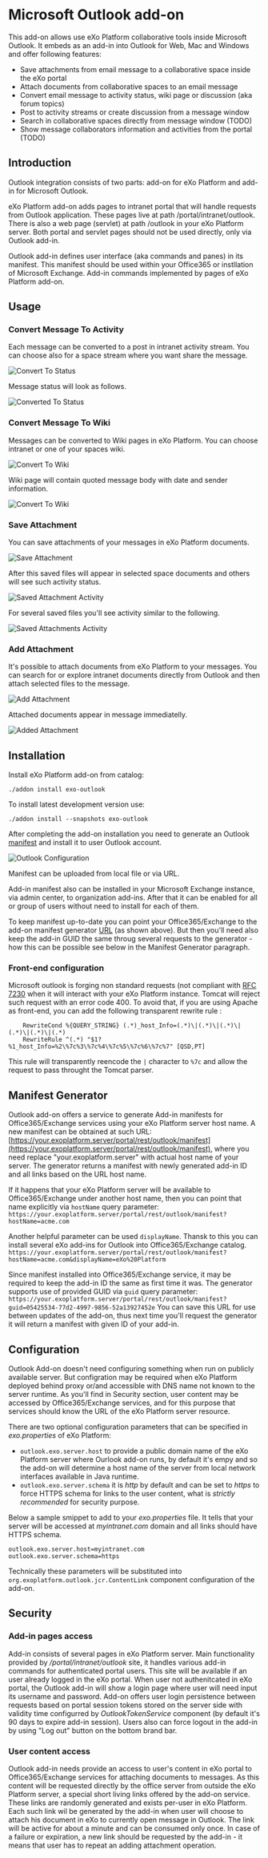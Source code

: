 # Microsoft Outlook add-on

This add-on allows use eXo Platform collaborative tools inside Microsoft Outlook. It embeds as an add-in into Outlook for Web, Mac and Windows and offer following features:
* Save attachments from email message to a collaborative space inside the eXo portal
* Attach documents from collaborative spaces to an email message
* Convert email message to activity status, wiki page or discussion (aka forum topics) 
* Post to activity streams or create discussion from a message window
* Search in collaborative spaces directly from message window (TODO)
* Show message collaborators information and activities from the portal (TODO)

## Introduction

Outlook integration consists of two parts: add-on for eXo Platform and add-in for Microsoft Outlook.

eXo Platform add-on adds pages to intranet portal that will handle requests from Outlook application. These pages live at path /portal/intranet/outlook. There is also a web page (servlet) at path /outlook in your eXo Platform server. Both portal and servlet pages should not be used directly, only via Outlook add-in.

Outlook add-in defines user interface (aka commands and panes) in its manifest. This manifest should be used within your Office365 or instllation of Microsoft Exchange. Add-in commands implemented by pages of eXo Platform add-on.

## Usage

### Convert Message To Activity

Each message can be converted to a post in intranet activity stream. You can choose also for a space stream where you want share the message.

![Convert To Status](https://raw.github.com/exo-addons/outlook/master/documentation/images/convert_to_status.png)

Message status will look as follows.

![Converted To Status](https://raw.github.com/exo-addons/outlook/master/documentation/images/converted_to_status.png)

### Convert Message To Wiki

Messages can be converted to Wiki pages in eXo Platform. You can choose intranet or one of your spaces wiki.

![Convert To Wiki](https://raw.github.com/exo-addons/outlook/master/documentation/images/convert_to_wiki.png)

Wiki page will contain quoted message body with date and sender information.

![Convert To Wiki](https://raw.github.com/exo-addons/outlook/master/documentation/images/converted_to_wiki.png)

### Save Attachment

You can save attachments of your messages in eXo Platform documents.

![Save Attachment](https://raw.github.com/exo-addons/outlook/master/documentation/images/save_attachment.png)

After this saved files will appear in selected space documents and others will see such activity status.

![Saved Attachment Activity](https://raw.github.com/exo-addons/outlook/master/documentation/images/saved_attachment_activity.png)

For several saved files you'll see activity similar to the following.

![Saved Attachments Activity](https://raw.github.com/exo-addons/outlook/master/documentation/images/saved_attachments_activity.png)

### Add Attachment

It's possible to attach documents from eXo Platform to your messages. You can search for or explore intranet documents directly from Outlook and then attach selected files to the message.

![Add Attachment](https://raw.github.com/exo-addons/outlook/master/documentation/images/add_attachment.png)

Attached documents appear in message immediatelly.

![Added Attachment](https://raw.github.com/exo-addons/outlook/master/documentation/images/added_attachment.png)


## Installation

Install eXo Platform add-on from catalog:

    ./addon install exo-outlook
  
To install latest development version use:

    ./addon install --snapshots exo-outlook  
  
After completing the add-on installation you need to generate an Outlook [manifest](https://your.exoplatform.server/portal/rest/outlook/manifest) and install it to user Outlook account. 

![Outlook Configuration](https://raw.github.com/exo-addons/outlook/master/documentation/images/outlook_configuration.png)

Manifest can be uploaded from local file or via URL. 

Add-in manifest also can be installed in your Microsoft Exchange instance, via admin center, to organization add-ins. After that it can be enabled for all or group of users without need to install for each of them.

To keep manifest up-to-date you can point your Office365/Exchange to the add-on manifest generator [URL](https://your.exoplatform.server/portal/rest/outlook/manifest) (as shown above). But then you'll need also keep the add-in GUID the same throug several requests to the generator - how this can be possible see below in the Manifest Generator paragraph.

### Front-end configuration

Microsoft outlook is forging non standard requests (not compliant with [RFC 7230](https://tools.ietf.org/html/rfc7230) when it will interact with your eXo Platform instance. Tomcat will reject such request with an error code 400. 
To avoid that, if you are using Apache as front-end, you can add the following transparent rewrite rule :

```
    RewriteCond %{QUERY_STRING} (.*)_host_Info=(.*)\|(.*)\|(.*)\|(.*)\|(.*)\|(.*)
    RewriteRule ^(.*) "$1?%1_host_Info=%2\%7c%3\%7c%4\%7c%5\%7c%6\%7c%7" [QSD,PT]
```
This rule will transparently reencode the ``|`` character to ``%7c`` and allow the request to pass throught the Tomcat parser.

## Manifest Generator

Outlook add-on offers a service to generate Add-in manifests for Office365/Exchange services using your eXo Platform server host name. A new manifest can be obtained at such URL: [https://your.exoplatform.server/portal/rest/outlook/manifest](https://your.exoplatform.server/portal/rest/outlook/manifest), where you need replace "your.exoplatform.server" with actual host name of your server. The generator returns a manifest with newly generated add-in ID and all links based on the URL host name.

If it happens that your eXo Platform server will be available to Office365/Exchange under another host name, then you can point that name explicitly via `hostName` query parameter: 
`https://your.exoplatform.server/portal/rest/outlook/manifest?hostName=acme.com`

Another helpful parameter can be used `displayName`. Thansk to this you can install several eXo add-ins for Outlook into Office365/Exchange catalog.
`https://your.exoplatform.server/portal/rest/outlook/manifest?hostName=acme.com&displayName=eXo%20Platform`

Since manifest installed into Office365/Exchange service, it may be required to keep the add-in ID the same as first time it was. The generator supports use of provided GUID via `guid` query parameter: 
`https://your.exoplatform.server/portal/rest/outlook/manifest?guid=05425534-77d2-4997-9856-52a13927452e` 
You can save this URL for use between updates of the add-on, thus next time you'll request the generator it will return a manifest with given ID of your add-in.

## Configuration

Outlook Add-on doesn't need configuring something when run on publicly available server. But configration may be required when eXo Platform deployed behind proxy or/and accessible with DNS name not known to the server runtime. As you'll find in Security section, user content may be accessed by Office365/Exchange services, and for this purpose that services should know the URL of the eXo Platform server resource. 

There are two optional configuration parameters that can be specified in _exo.properties_ of eXo Platform: 
* `outlook.exo.server.host` to provide a public domain name of the eXo Platform server where Ourlook add-on runs, by default it's empy and so the add-on will determine a host name of the server from local network interfaces available in Java runtime.
* `outlook.exo.server.schema` it is _http_ by default and can be set to _https_ to force HTTPS schema for links to the user content, what is *strictly recommended* for security purpose. 

Below a sample smippet to add to your _exo.properties_ file. It tells that your server will be accessed at _myintranet.com_ domain and all links should have HTTPS schema.

```
outlook.exo.server.host=myintranet.com
outlook.exo.server.schema=https
```

Technically these parameters will be substituted into `org.exoplatform.outlook.jcr.ContentLink` component configuration of the add-on.

## Security

### Add-in pages access

Add-in consists of several pages in eXo Platform server. Main functionality provided by _/portal/intranet/outlook_ site, it handles various add-in commands for authenticated portal users. This site will be available if an user already logged in the eXo portal. 
When user not authenitcated in eXo portal, the Outlook add-in will show a login page where user will need input its username and password. Add-on offers user login persistence between requests based on portal session tokens stored on the server side with validity time configurred by _OutlookTokenService_ component (by default it's 90 days to expire add-in session). Users also can force logout in the add-in by using "Log out" button on the bottom brand bar. 

### User content access

Outlook add-in needs provide an access to user's content in eXo portal to Office365/Exchange services for attaching documents to messages. As this content will be requested directly by the office server from outside the eXo Platform server, a special short living links offered by the add-on service. These links are randomly generated and exists per-user in eXo Platform. Each such link wil be generated by the add-in when user will choose to attach his document in eXo to currently open message in Outlook. The link will be active for about a minute and can be consumed only once. In case of a failure or expiration, a new link should be requested by the add-in - it means that user has to repeat an adding attachment operation.



